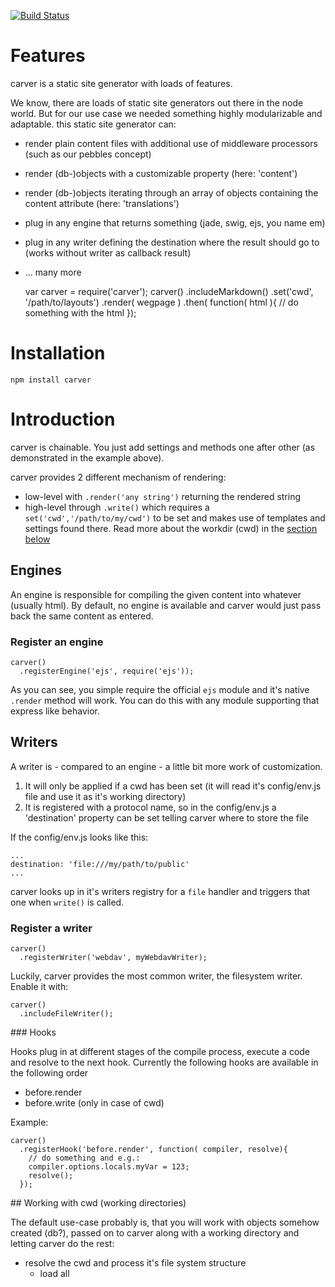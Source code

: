[![Build Status](https://travis-ci.org/caminio/carver.png)](https://travis-ci.org/caminio/sitter)

# Features

carver is a static site generator with loads of features.

We know, there are loads of static site generators out there in the node world. But for our 
use case we needed something highly modularizable and adaptable. this static site generator
can:

* render plain content files with additional use of middleware processors (such as our pebbles concept)
* render (db-)objects with a customizable property (here: 'content')
* render (db-)objects iterating through an array of objects containing the content attribute (here: 'translations')
* plug in any engine that returns something (jade, swig, ejs, you name em)
* plug in any writer defining the destination where the result should go to (works without writer as callback result)
* ... many more

    var carver = require('carver');
    carver()
      .includeMarkdown()
      .set('cwd', '/path/to/layouts')
      .render( wegpage )
      .then( function( html ){
        // do something with the html
      });

# Installation

    npm install carver

# Introduction

carver is chainable. You just add settings and methods one after other (as demonstrated in the example above).

carver provides 2 different mechanism of rendering:

* low-level with ``.render('any string')`` returning the rendered string
* high-level through ``.write()`` which requires a ``set('cwd','/path/to/my/cwd')`` to be set and makes use of templates and settings found there. Read more about the workdir (cwd) in the [section below](#workdir)

## Engines

An engine is responsible for compiling the given content into whatever (usually html). By default, no engine is
available and carver would just pass back the same content as entered.

### Register an engine

    carver()
      .registerEngine('ejs', require('ejs'));

As you can see, you simple require the official ``ejs`` module and it's native ``.render`` method will work. You can
do this with any module supporting that express like behavior.

## Writers

A writer is - compared to an engine - a little bit more work of customization.
1. It will only be applied if a cwd has been set (it will read it's config/env.js file and use it as it's working directory)
2. It is registered with a protocol name, so in the config/env.js a 'destination' property can be set telling carver where to store the file

If the config/env.js looks like this:

    ...
    destination: 'file:///my/path/to/public'
    ...

carver looks up in it's writers registry for a ``file`` handler and triggers that one when ``write()`` is called.


### Register a writer

    carver()
      .registerWriter('webdav', myWebdavWriter);

Luckily, carver provides the most common writer, the filesystem writer. Enable it with:

    carver()
      .includeFileWriter();


###<a name='hooks'></a> Hooks

Hooks plug in at different stages of the compile process, execute a code and resolve to the next hook.
Currently the following hooks are available in the following order

* before.render
* before.write (only in case of cwd)

Example:

    carver()
      .registerHook('before.render', function( compiler, resolve){ 
        // do something and e.g.: 
        compiler.options.locals.myVar = 123;
        resolve();
      });


##<a name="workdir"></a> Working with cwd (working directories)

The default use-case probably is, that you will work with objects somehow created (db?), passed on to carver along with a 
working directory and letting carver do the rest:

* resolve the cwd and process it's file system structure
  * load all <template>.hooks.js and <template>.<engine>
  * register their hooks
* check the passed in object for translations (manyKey) and recursively instantiate a compiler for each translation

So basically, the workdir can be understood as a mini-(M)VC framework structure, whereas the model comes from some different
source.

### controllers (.hooks.js)

A controller (hook) file can be plugged in at different stages of the rendering process. See the [hooks](#hooks) section above
for available hooks.

A typical .hooks.js file looks like this:

    module.exports = {

      'before.render': function( content, compiler, resolve ){
        content = content.toLowerCase();
        resolve(content);
      }
      
    };

A hook function is internally wrapped with an RSVP promise. That's why we call the callback ``resolve``. Whereas we are treating
these files as hooks, that are just manipulating the content, it is also possible, to create the actual content in a hook. Carver
accepts ``.render()`` without an argument - as well as ``.writer()``.

### config/env.js

Every workdir should contain a configuration file called ``env.js`` within a ``config`` directory. This is done automatically
by the [carver commandlin helper](#commandlinehelper).

## Working with objects

Also a common use-case is to not pass the text content but objects with fields containing these contents. That simplifies
the syntax, as you might want the object to be available for further processing within carver.

### set('doc')

  With ``.set('doc', obj )``, 

##<a name='commandlinehelper'></a> carver commandline helper

To simplify the process of creating a workdir, carver comes with a commandline tool that can do this job for you.

    carver new <workdir-name>

sets up a basic configuration containing the ``config/env.js`` and an example index.jade and index.hooks.js file. If you prefer a
plain directory, use the ``--plain`` flag.

## internationalization

Causing carver to create a structure like:

    <filename>.htm.en
    <filename>.htm.de

If your object has, let's say a ``translations`` array housing objects which look similar to the root object but store translated
versions of the original object (we only use translations in [caminio](http://caminio.github.com), even if there is no need for translations).

If translations are found, the render/write process is triggered for each translation file, with the ``@options.lang`` flag set according
to the current translation. The actual content would be the same, if you don't traverse internally to the right translation. This can be 
done with a ``before.render``-hook and reading out the ``compiler.options.lang`` property, which is available for pre/postprocessor hooks.

## publishing mechanism

carver comes with a simple publishing mechanism. Every written content will be written to the ``drafts``-directory (defined in the 
config/env.js or directly through set('drafts', ...)).

Now, if you are using a publish-status key, let's say in your documents's ``status`` property, carver recognizes the flag as documented below:

### ``published``

carver renders everything set up. This includes ``drafts`` plus all ``destinations``.

### ``draft``

carver only runs the drafts section, skipping the rest.

## dependencies

If you compile a webpage, it happens quite regularily, that the webpage is refered to from another webpage. E.g. if the title of the webpage
changes, it is neccessary to re-render all the webpages who refer to the current webpage. Also, thinking of any kind of navigation. carver
doesn't help you with finding those dependencies, but it lets you define an array of dependending objects along with a workdir (cwd) option.

    carver()
      .set('doc', obj )
      .dependencies({ doc: obj1, cwd: '/path/to/workdir/of/obj1' });

Basically, this options are the same options, you can set with the ``.set()`` method. All other settings will be inherited from the current
carver instance settings to a new carver instance, which in turn can have dependencies again, if defined in the workdir's dependencies property.

## config/env.js

There is no global settings file carver is interested in. It always just looks out for the ``config/env.js`` within the current
working directory. This is very important to note.

### destinations

An array of strings defining destinations to write to with the writer.

Example:

    destinations: [ 'file:///absolute/path/to/my/public' ]

This would write the resulted file (name is taken either from the @options.filename, doc[@options.filenameKey] or @options.template) to the absolute directory on the filesystem. A writer needs to have been registered before initiating the ``.write`` method (e.g.: ``includeFileWriter()``).

The protocol part is taken to look up for the writer. Here, a writer with the name ``file`` needs to be registered. It is also possible to register your own writers copying content to ftp, ssh or something similar. The writer just gets ``content``, the content, ``filename`` the destination part (sliced from the protocol part), ``compiler``, the current carver instance and ``resolve``, the promise resolver.

### dependencies

An array of option objects containing information for any dependencies to be run after this workdir render/write process has finished.

Example:

    dependencies: [ { cwd: '/other/cwd/path', docArrayKey: 'siblings' } ]

sepcial options are:

* ``docArrayKey`` - iterates over the array instantiating a new carver for each document. The ``docArrayKey`` has to be present in the ``@options.locals`` object.
* ``docKey`` - calls a new carver instance with the ``docKey`` (must be present in ``@options.locals``).

### drafts

A string (in the same format of ``destinations``) where draft pages should be stored. This only takes effect, if the option ``publishingStatusKey`` is set (default: 'status'). Read more about it in the [publishing mechanisms](#publishing) section.
